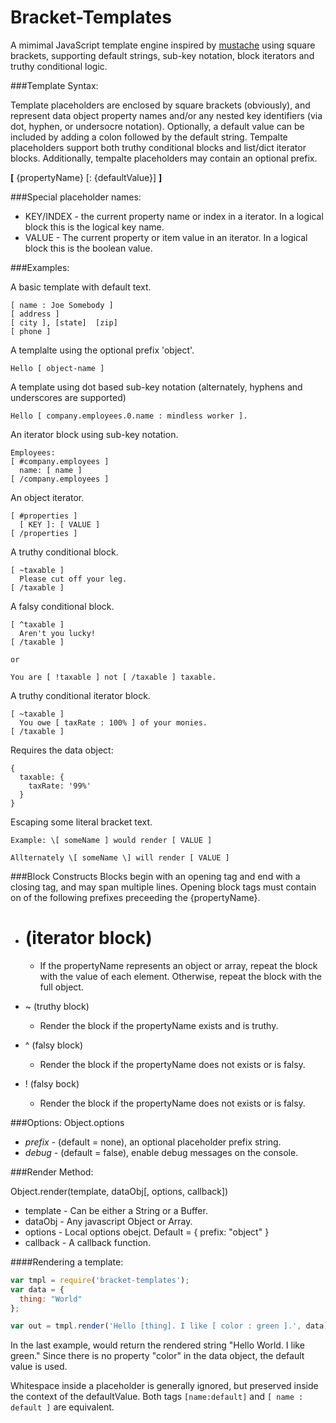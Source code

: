 Bracket-Templates
=================

A mimimal JavaScript template engine inspired by [mustache](http://mustache.github.io/mustache.5.html) using square brackets, supporting default strings, sub-key notation, block iterators and truthy conditional logic.   


###Template Syntax:

Template placeholders are enclosed by square brackets (obviously), and represent data object property names and/or any nested key identifiers (via dot, hyphen, or undersocre  notation). Optionally, a default value can be included by adding a colon followed by the default string.  Tempalte placeholders support both truthy conditional blocks and list/dict iterator blocks. Additionally, tempalte placeholders may contain an optional prefix.   

**[** {propertyName} [: {defaultValue}] **]**

###Special placeholder names:
* KEY/INDEX - the current property name or index in a iterator.  In a logical block this is the logical key name.
* VALUE - The current property or item value in an iterator. In a logical block this is the boolean value.

###Examples:

A basic template with default text.
```text
[ name : Joe Somebody ]
[ address ]
[ city ], [state]  [zip]
[ phone ]
```

A templalte using the optional prefix 'object'.
```text
Hello [ object-name ]
```

A template using dot based sub-key notation (alternately, hyphens and underscores are supported)
```
Hello [ company.employees.0.name : mindless worker ].
```

An iterator block using sub-key notation.
```
Employees: 
[ #company.employees ]
  name: [ name ]
[ /company.employees ]
```

An object iterator.
```
[ #properties ]
  [ KEY ]: [ VALUE ]
[ /properties ]
```

A truthy conditional block.
```
[ ~taxable ]
  Please cut off your leg.
[ /taxable ]
```

A falsy conditional block.
```
[ ^taxable ]
  Aren't you lucky!
[ /taxable ]

or

You are [ !taxable ] not [ /taxable ] taxable.

```

A truthy conditional iterator block.
```
[ ~taxable ]
  You owe [ taxRate : 100% ] of your monies. 
[ /taxable ]
```
Requires the data object:
```
{
  taxable: {
    taxRate: '99%'
  }
}
```

Escaping some literal bracket text.
```
Example: \[ someName ] would render [ VALUE ]

Allternately \[ someName \] will render [ VALUE ] 
```

###Block Constructs
Blocks begin with an opening tag and end with a closing tag, and may span multiple lines.  Opening block tags must contain on of the following prefixes preceeding the {propertyName}.
* # (iterator block) 
  * If the propertyName represents an object or array, repeat the block with the value of each element.  Otherwise, repeat the block with the full object.

* ~ (truthy block)
  * Render the block if the propertyName exists and is truthy.

* ^ (falsy block)
  * Render the block if the propertyName does not exists or is falsy.
  
* ! (falsy bock)
  * Render the block if the propertyName does not exists or is falsy.


###Options:
Object.options 
* *prefix* - (default = none), an optional placeholder prefix string.
* *debug* - (default = false), enable debug messages on the console.


###Render Method:

Object.render(template, dataObj[, options, callback])

 * template - Can be either a String or a Buffer.
 * dataObj - Any javascript Object or Array.
 * options - Local options obejct. Default = { prefix: "object" }
 * callback - A callback function.


####Rendering a template:

```javascript
var tmpl = require('bracket-templates');
var data = {
  thing: "World"
};

var out = tmpl.render('Hello [thing]. I like [ color : green ].', data);
```

In the last example, would return the rendered string "Hello World. I like green."  Since there is no property "color" in the data object, the default value is used.

Whitespace inside a placeholder is generally ignored, but preserved inside the context of the defaultValue.  Both tags
`[name:default]` and `[ name : default ]` are equivalent.


